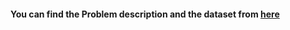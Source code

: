 #### You can find the Problem description and the dataset from [here](https://www.hackerearth.com/problem/machine-learning/predict-the-energy-used/description/)